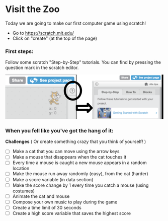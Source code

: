 # Visit the Zoo

Today we are going to make our first computer game using scratch!

* Go to https://scratch.mit.edu/
* Click on "create" (at the top of the page)

### First steps:

Follow some scratch "Step-by-Step" tutorials. You can find by pressing the question mark in the scratch editor.

![Tutorial](./images/scratch-to-tutorial.png)

### When you fell like you've got the hang of it:

**Challenges** ( Or create something crazy that you think of yourself! )

- [ ] Make a cat that you can move using the arrow keys
- [ ] Make a mouse that disappears when the cat touches it
- [ ] Every time a mouse is caught a new mouse appears in a random location
- [ ] Make the mouse run away randomly (easy), from the cat (harder)
- [ ] Make a score variable (in data section)
- [ ] Make the score change by 1 every time you catch a mouse (using costumes)
- [ ] Animate the cat and mouse
- [ ] Compose your own music to play during the game
- [ ] Create a time limit of 30 seconds
- [ ] Create a high score variable that saves the highest score
